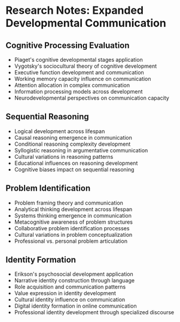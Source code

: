 # Research Notes: Expanded Developmental Communication

## Cognitive Processing Evaluation
- Piaget's cognitive developmental stages application
- Vygotsky's sociocultural theory of cognitive development
- Executive function development and communication
- Working memory capacity influence on communication
- Attention allocation in complex communication
- Information processing models across development
- Neurodevelopmental perspectives on communication capacity

## Sequential Reasoning
- Logical development across lifespan
- Causal reasoning emergence in communication
- Conditional reasoning complexity development
- Syllogistic reasoning in argumentative communication
- Cultural variations in reasoning patterns
- Educational influences on reasoning development
- Cognitive biases impact on sequential reasoning

## Problem Identification
- Problem framing theory and communication
- Analytical thinking development across lifespan
- Systems thinking emergence in communication
- Metacognitive awareness of problem structures
- Collaborative problem identification processes
- Cultural variations in problem conceptualization
- Professional vs. personal problem articulation

## Identity Formation
- Erikson's psychosocial development application
- Narrative identity construction through language
- Role acquisition and communication patterns
- Value expression in identity development
- Cultural identity influence on communication
- Digital identity formation in online communication
- Professional identity development through specialized discourse
